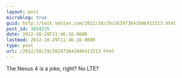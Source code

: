 ```yaml
---
layout: post
microblog: true
guid: http://twit.vmstan.com/2012/10/29/262973641686413313.html
post_id: 3034235
date: 2012-10-29T11:46:16-0600
lastmod: 2012-10-29T11:46:16-0600
type: post
url: /2012/10/29/262973641686413313.html
---
```

The Nexus 4 is a joke, right? No LTE?
